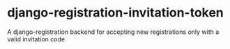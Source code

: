 django-registration-invitation-token
====================================

A django-registration backend for accepting new registrations only with a valid invitation code
